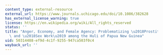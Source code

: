 ```yaml
---
content_type: external-resource
external_url: https://www.journals.uchicago.edu/doi/10.1086/382628
has_external_license_warning: true
license: https://en.wikipedia.org/wiki/All_rights_reserved
status: ''
title: "Anger, Economy, and Female Agency: Problematizing \u2018Prostitution\u2019\
  \ and \u2018Sex Work\u2019 among the Huli of Papua New Guinea"
uid: 50314488-ef9d-4c1f-9255-947ca503f0c4
wayback_url: ''
---
```

